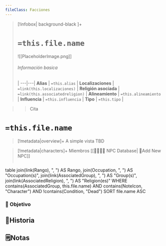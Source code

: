 ```yaml
---
fileClass: Facciones
---
```

> [!infobox| background-black ]+
> # `=this.file.name`
> ![[PlaceholderImage.png]]
> ###### Información basica
>  |
> ---|---|
> **Alias** | `=this.alias` |
> **Localizaciones** | `=link(this.localizaciones)` |
> **Religión asociada** | `=link(this.associatedreligion)` |
> **Alineamiento** | `=this.alineamiento` |
> **Influencia** | `=this.influencia` |
> **Tipo** | `=this.tipo` |

> >Cita
# **`=this.file.name`**
> [!metadata|overview]+ A simple vista
TBD

> [!metadata|characters]+ Miembros
> [[👨‍👩‍👧‍👦 NPC Database| 📝Add New NPC]]
> ```dataview
table join(link(Rango), ", ")  AS Rango, join(Occupation, ", ") AS "Occupation(s)", join(link(AssociatedGroup), ", ") AS "Group(s)", join(link(AssociatedReligion), ", ") AS "Religion(es)"
WHERE contains(AssociatedGroup, this.file.name) AND contains(NoteIcon, "Character") AND !contains(Condition, "Dead")
SORT file.name ASC


### 🎯 Objetivo

## 📜Historia

## 🗒️Notas

